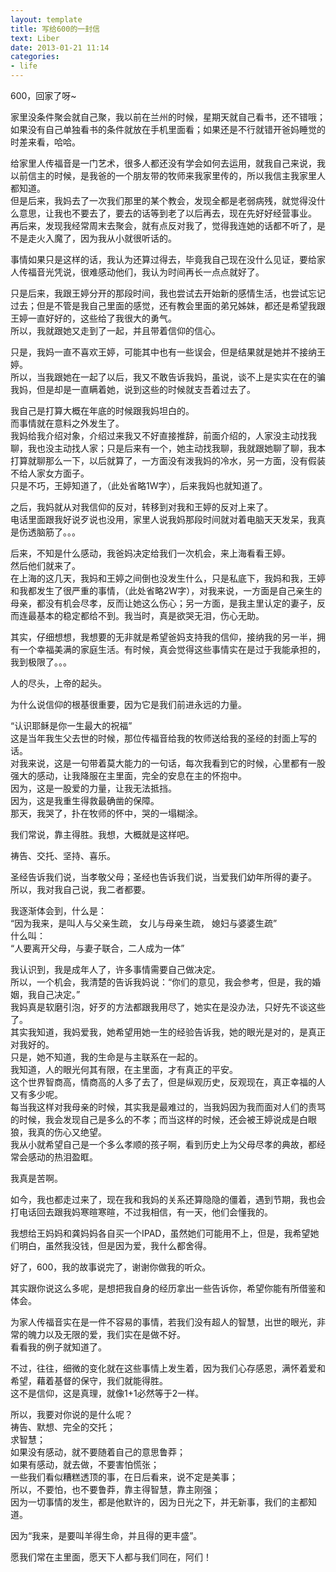 ```yaml
---
layout: template
title: 写给600的一封信
text: Liber
date: 2013-01-21 11:14
categories:
- life
---
```

600，回家了呀~

家里没条件聚会就自己聚，我以前在兰州的时候，星期天就自己看书，还不错哦；如果没有自己单独看书的条件就放在手机里面看；如果还是不行就错开爸妈睡觉的时差来看，哈哈。

给家里人传福音是一门艺术，很多人都还没有学会如何去运用，就我自己来说，我以前信主的时候，是我爸的一个朋友带的牧师来我家里传的，所以我信主我家里人都知道。  
但是后来，我妈去了一次我们那里的某个教会，发现全都是老弱病残，就觉得没什么意思，让我也不要去了，要去的话等到老了以后再去，现在先好好经营事业。  
再后来，发现我经常周末去聚会，就有点反对我了，觉得我连她的话都不听了，是不是走火入魔了，因为我从小就很听话的。  

事情如果只是这样的话，我认为还算过得去，毕竟我自己现在没什么见证，要给家人传福音光凭说，很难感动他们，我认为时间再长一点点就好了。

只是后来，我跟王婷分开的那段时间，我也尝试去开始新的感情生活，也尝试忘记过去；但是不管是我自己里面的感觉，还有教会里面的弟兄姊妹，都还是希望我跟王婷一直好好的，这些给了我很大的勇气。  
所以，我就跟她又走到了一起，并且带着信仰的信心。

只是，我妈一直不喜欢王婷，可能其中也有一些误会，但是结果就是她并不接纳王婷。  
所以，当我跟她在一起了以后，我又不敢告诉我妈，虽说，谈不上是实实在在的骗我妈，但是却是一直瞒着她，说到这些的时候就支吾着过去了。

我自己是打算大概在年底的时候跟我妈坦白的。  
而事情就在意料之外发生了。  
我妈给我介绍对象，介绍过来我又不好直接推辞，前面介绍的，人家没主动找我聊，我也没主动找人家；只是后来有一个，她主动找我聊，我就跟她聊了聊，我本打算就聊那么一下，以后就算了，一方面没有泼我妈的冷水，另一方面，没有假装不给人家女方面子。  
只是不巧，王婷知道了，（此处省略1W字），后来我妈也就知道了。

之后，我妈就从对我信仰的反对，转移到对我和王婷的反对上来了。  
电话里面跟我好说歹说也没用，家里人说我妈那段时间就对着电脑天天发呆，我真是伤透脑筋了。。。

后来，不知是什么感动，我爸妈决定给我们一次机会，来上海看看王婷。  
然后他们就来了。  
在上海的这几天，我妈和王婷之间倒也没发生什么，只是私底下，我妈和我，王婷和我都发生了很严重的事情，（此处省略2W字），对我来说，一方面是自己亲生的母亲，都没有机会尽孝，反而让她这么伤心；另一方面，是我主里认定的妻子，反而连最基本的稳定都给不到。我当时，真是欲哭无泪，伤心无助。  

其实，仔细想想，我想要的无非就是希望爸妈支持我的信仰，接纳我的另一半，拥有一个幸福美满的家庭生活。有时候，真会觉得这些事情实在是过于我能承担的，我到极限了。。。

人的尽头，上帝的起头。

为什么说信仰的根基很重要，因为它是我们前进永远的力量。

“认识耶稣是你一生最大的祝福”  
这是当年我生父去世的时候，那位传福音给我的牧师送给我的圣经的封面上写的话。  
对我来说，这是一句带着莫大能力的一句话，每次我看到它的时候，心里都有一股强大的感动，让我降服在主里面，完全的安息在主的怀抱中。  
因为，这是一股爱的力量，让我无法抵挡。  
因为，这是我重生得救最确凿的保障。  
那天，我哭了，扑在牧师的怀中，哭的一塌糊涂。  

我们常说，靠主得胜。我想，大概就是这样吧。

祷告、交托、坚持、喜乐。

圣经告诉我们说，当孝敬父母；圣经也告诉我们说，当爱我们幼年所得的妻子。  
所以，我对我自己说，我二者都要。

我逐渐体会到，什么是：  
“因为我来，是叫人与父亲生疏， 女儿与母亲生疏， 媳妇与婆婆生疏”  
什么叫：  
“人要离开父母，与妻子联合，二人成为一体”

我认识到，我是成年人了，许多事情需要自己做决定。  
所以，一个机会，我清楚的告诉我妈说：“你们的意见，我会参考，但是，我的婚姻，我自己决定。”  
我妈真是软磨引泡，好歹的方法都跟我用尽了，她实在是没办法，只好先不谈这些了。  
其实我知道，我妈爱我，她希望用她一生的经验告诉我，她的眼光是对的，是真正对我好的。  
只是，她不知道，我的生命是与主联系在一起的。  
我知道，人的眼光何其有限，在主里面，才有真正的平安。  
这个世界智商高，情商高的人多了去了，但是纵观历史，反观现在，真正幸福的人又有多少呢。  
每当我这样对我母亲的时候，其实我是最难过的，当我妈因为我而面对人们的责骂的时候，我会发现自己是多么的不孝；而当这样的时候，还会被王婷说成是白眼狼，我真的伤心又绝望。  
我从小就希望自己是一个多么孝顺的孩子啊，看到历史上为父母尽孝的典故，都经常会感动的热泪盈眶。

我真是苦啊。

如今，我也都走过来了，现在我和我妈的关系还算隐隐的僵着，遇到节期，我也会打电话回去跟我妈寒暄寒暄，不过我相信，有一天，他们会懂我的。

我想给王妈妈和龚妈妈各自买一个IPAD，虽然她们可能用不上，但是，我希望她们明白，虽然我没钱，但是因为爱，我什么都舍得。

好了，600，我的故事说完了，谢谢你做我的听众。

其实跟你说这么多呢，是想把我自身的经历拿出一些告诉你，希望你能有所借鉴和体会。

为家人传福音实在是一件不容易的事情，若我们没有超人的智慧，出世的眼光，非常的魄力以及无限的爱，我们实在是做不好。  
看看我的例子就知道了。

不过，往往，细微的变化就在这些事情上发生着，因为我们心存感恩，满怀着爱和希望，藉着基督的保守，我们就能得胜。  
这不是信仰，这是真理，就像1+1必然等于2一样。

所以，我要对你说的是什么呢？  
祷告、默想、完全的交托；  
求智慧；  
如果没有感动，就不要随着自己的意思鲁莽；  
如果有感动，就去做，不要害怕慌张；  
一些我们看似糟糕透顶的事，在日后看来，说不定是美事；  
所以，不要怕，也不要鲁莽，靠主得智慧，靠主刚强；  
因为一切事情的发生，都是他默许的，因为日光之下，并无新事，我们的主都知道。  

因为“我来，是要叫羊得生命，并且得的更丰盛”。

愿我们常在主里面，愿天下人都与我们同在，阿们！